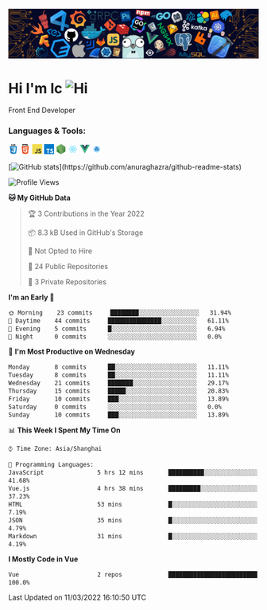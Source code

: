 ![](https://github.com/KieSun/KieSun/blob/master/header_.png)

# Hi I'm lc <img src="https://emojis.slackmojis.com/emojis/images/1588866973/8934/hellokittydance.gif?1588866973" alt="Hi" width="30" />

Front End Developer

### Languages & Tools:

<code><img height="20" src="https://raw.githubusercontent.com/github/explore/80688e429a7d4ef2fca1e82350fe8e3517d3494d/topics/css/css.png"></code>
<code><img height="20" src="https://raw.githubusercontent.com/github/explore/80688e429a7d4ef2fca1e82350fe8e3517d3494d/topics/html/html.png"></code>
<code><img height="20" src="https://raw.githubusercontent.com/github/explore/80688e429a7d4ef2fca1e82350fe8e3517d3494d/topics/javascript/javascript.png"></code>
<code><img height="20" src="https://raw.githubusercontent.com/github/explore/80688e429a7d4ef2fca1e82350fe8e3517d3494d/topics/typescript/typescript.png"></code>
<code><img height="20" src="https://raw.githubusercontent.com/github/explore/80688e429a7d4ef2fca1e82350fe8e3517d3494d/topics/nodejs/nodejs.png"></code>
<code><img height="20" src="https://raw.githubusercontent.com/github/explore/80688e429a7d4ef2fca1e82350fe8e3517d3494d/topics/react/react.png"></code>
<code><img height="20" src="https://raw.githubusercontent.com/github/explore/80688e429a7d4ef2fca1e82350fe8e3517d3494d/topics/vue/vue.png"></code>
<code><img height="20" src="https://raw.githubusercontent.com/github/explore/80688e429a7d4ef2fca1e82350fe8e3517d3494d/topics/webpack/webpack.png"></code>

[![GitHub stats](https://github-readme-stats.vercel.app/api?username=rudy-lc&show_icons=true&bg_color=320,323031,84a59d&icon_color=b0c4b1&title_color=eec170&text_color=a2a392&include_all_commits=true")](https://github.com/anuraghazra/github-readme-stats)

<!--START_SECTION:waka-->
![Profile Views](http://img.shields.io/badge/Profile%20Views-9-blue)

**🐱 My GitHub Data** 

> 🏆 3 Contributions in the Year 2022
 > 
> 📦 8.3 kB Used in GitHub's Storage 
 > 
> 🚫 Not Opted to Hire
 > 
> 📜 24 Public Repositories 
 > 
> 🔑 3 Private Repositories  
 > 
**I'm an Early 🐤** 

```text
🌞 Morning    23 commits     ████████░░░░░░░░░░░░░░░░░   31.94% 
🌆 Daytime    44 commits     ███████████████░░░░░░░░░░   61.11% 
🌃 Evening    5 commits      █░░░░░░░░░░░░░░░░░░░░░░░░   6.94% 
🌙 Night      0 commits      ░░░░░░░░░░░░░░░░░░░░░░░░░   0.0%

```
📅 **I'm Most Productive on Wednesday** 

```text
Monday       8 commits      ██░░░░░░░░░░░░░░░░░░░░░░░   11.11% 
Tuesday      8 commits      ██░░░░░░░░░░░░░░░░░░░░░░░   11.11% 
Wednesday    21 commits     ███████░░░░░░░░░░░░░░░░░░   29.17% 
Thursday     15 commits     █████░░░░░░░░░░░░░░░░░░░░   20.83% 
Friday       10 commits     ███░░░░░░░░░░░░░░░░░░░░░░   13.89% 
Saturday     0 commits      ░░░░░░░░░░░░░░░░░░░░░░░░░   0.0% 
Sunday       10 commits     ███░░░░░░░░░░░░░░░░░░░░░░   13.89%

```


📊 **This Week I Spent My Time On** 

```text
⌚︎ Time Zone: Asia/Shanghai

💬 Programming Languages: 
JavaScript               5 hrs 12 mins       ██████████░░░░░░░░░░░░░░░   41.68% 
Vue.js                   4 hrs 38 mins       █████████░░░░░░░░░░░░░░░░   37.23% 
HTML                     53 mins             █░░░░░░░░░░░░░░░░░░░░░░░░   7.19% 
JSON                     35 mins             █░░░░░░░░░░░░░░░░░░░░░░░░   4.79% 
Markdown                 31 mins             █░░░░░░░░░░░░░░░░░░░░░░░░   4.19%

```

**I Mostly Code in Vue** 

```text
Vue                      2 repos             █████████████████████████   100.0%

```



 Last Updated on 11/03/2022 16:10:50 UTC
<!--END_SECTION:waka-->
